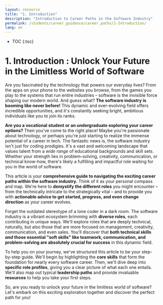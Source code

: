 ```yaml
---
layout: resource
title: "1. Introduction"
description: "Introduction to Career Paths in the Software Industry"
permalink: /students/career_guidance/career_paths/1-Introduction/
lang: en
---
```

* TOC
{:toc}

# 1. Introduction :  Unlock Your Future in the Limitless World of Software

Are you fascinated by the technology that powers our everyday lives? From the apps on your phone to the websites you browse, from the games you play to the systems that run entire industries – software is the invisible force shaping our modern world.  And guess what?  **The software industry is booming like never before!**  This dynamic and ever-evolving field offers incredible opportunities, and it's constantly seeking bright, ambitious individuals like you to join its ranks.

**Are you a vocational student or an undergraduate exploring your career options?**  Then you've come to the right place!  Maybe you're passionate about technology, or perhaps you're just starting to realize the immense potential of a career in tech.  The fantastic news is, the software industry isn't just for coding prodigies. It's a vast and welcoming landscape that values talent from a *wide range* of educational backgrounds and skill sets. Whether your strength lies in problem-solving, creativity, communication, or technical know-how, there's likely a fulfilling and impactful role waiting for you in the world of software.

This article is your **comprehensive guide to navigating the exciting career paths within the software industry.**  Think of it as your personal compass and map. We're here to **demystify the different roles** you might encounter – from the technically intricate to the strategically vital – and to provide you with **actionable advice to get started, progress, and even change direction** as your career evolves.

Forget the outdated stereotype of a lone coder in a dark room. The software industry is a vibrant ecosystem brimming with **diverse roles**, each contributing in unique ways. We'll explore roles that are deeply technical, naturally, but also those that are more focused on management, creativity, communication, and even sales.  You'll discover that **both technical skills *and* those essential "soft skills" like teamwork, communication, and problem-solving are absolutely crucial for success** in this dynamic field.

To help you on your journey, we've structured this article to be your step-by-step guide. We'll begin by highlighting the **core skills** that form the foundation for nearly every software career.  Then, we'll dive deep into **specific role profiles**, giving you a clear picture of what each one entails.  We'll also map out typical **leadership paths** and provide invaluable **resources** to help you take your first steps.

So, are you ready to unlock your future in the limitless world of software? Let's embark on this exciting exploration together and discover the perfect path for *you*!